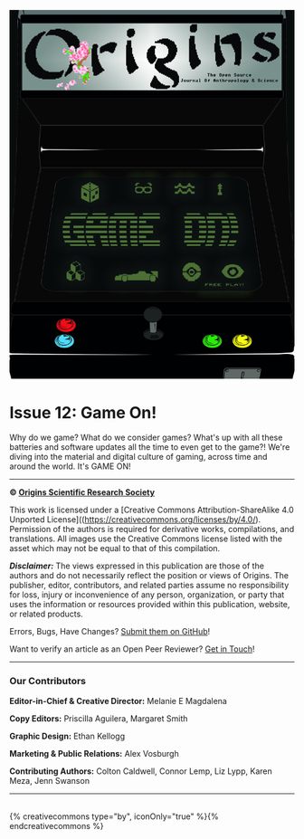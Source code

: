 ![arcade style cover](img/cover-issue-12.jpg)

# Issue 12: Game On!

Why do we game? What do we consider games? What's up with all these batteries and software updates all the time to even get to the game?! We're diving into the material and digital culture of gaming, across time and around the world. It's GAME ON!

---

**© [Origins Scientific Research Society](http://www.knowyourorigins.org)**

This work is licensed under a [Creative Commons Attribution-ShareAlike 4.0 Unported License]((https://creativecommons.org/licenses/by/4.0/). Permission of the authors is required for derivative works, compilations, and translations. All images use the Creative Commons license listed with the asset which may not be equal to that of this compilation.

***Disclaimer:*** The views expressed in this publication are those of the authors and do not necessarily reflect the position or views of Origins. The publisher, editor, contributors, and related parties assume no responsibility for loss, injury or inconvenience of any person, organization, or party that uses the information or resources provided within this publication, website, or related products.

Errors, Bugs, Have Changes? [Submit them on GitHub](https://github.com/OriginsSRS/journal-issue-012/issues)!

Want to verify an article as an Open Peer Reviewer? [Get in Touch](mailto:editor@knowyourorigins.org)!

---

### Our Contributors

**Editor-in-Chief & Creative Director:** Melanie E Magdalena

**Copy Editors:** Priscilla Aguilera, Margaret Smith

**Graphic Design:** Ethan Kellogg

**Marketing & Public Relations:** Alex Vosburgh

**Contributing Authors:** Colton Caldwell, Connor Lemp, Liz Lypp, Karen Meza, Jenn Swanson

---

<br>
{% creativecommons type="by", iconOnly="true" %}{% endcreativecommons %}